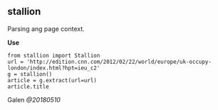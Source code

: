## stallion
Parsing ang page context.

**Use**
```
from stallion import Stallion
url = 'http://edition.cnn.com/2012/02/22/world/europe/uk-occupy-london/index.html?hpt=ieu_c2'
g = stallion()
article = g.extract(url=url)
article.title
```

Galen _@20180510_